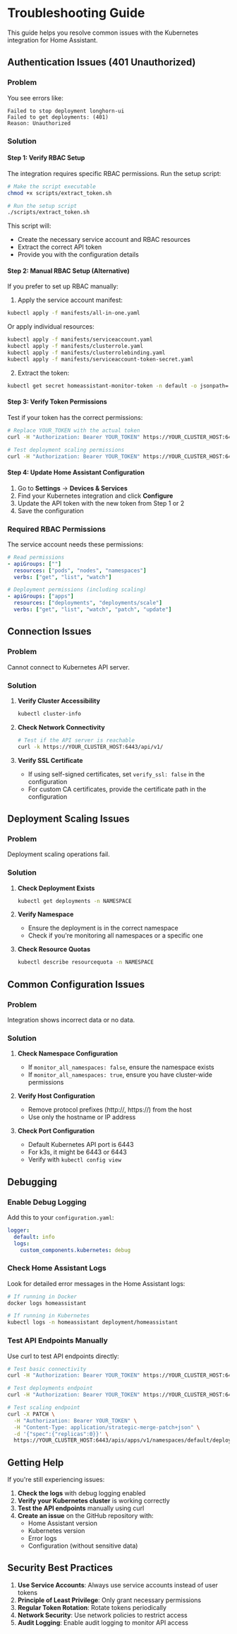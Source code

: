# Troubleshooting Guide

This guide helps you resolve common issues with the Kubernetes integration for Home Assistant.

## Authentication Issues (401 Unauthorized)

### Problem
You see errors like:
```
Failed to stop deployment longhorn-ui
Failed to get deployments: (401)
Reason: Unauthorized
```

### Solution

#### Step 1: Verify RBAC Setup
The integration requires specific RBAC permissions. Run the setup script:

```bash
# Make the script executable
chmod +x scripts/extract_token.sh

# Run the setup script
./scripts/extract_token.sh
```

This script will:
- Create the necessary service account and RBAC resources
- Extract the correct API token
- Provide you with the configuration details

#### Step 2: Manual RBAC Setup (Alternative)
If you prefer to set up RBAC manually:

1. Apply the service account manifest:
```bash
kubectl apply -f manifests/all-in-one.yaml
```

Or apply individual resources:
```bash
kubectl apply -f manifests/serviceaccount.yaml
kubectl apply -f manifests/clusterrole.yaml
kubectl apply -f manifests/clusterrolebinding.yaml
kubectl apply -f manifests/serviceaccount-token-secret.yaml
```

2. Extract the token:
```bash
kubectl get secret homeassistant-monitor-token -n default -o jsonpath='{.data.token}' | base64 -d
```

#### Step 3: Verify Token Permissions
Test if your token has the correct permissions:

```bash
# Replace YOUR_TOKEN with the actual token
curl -H "Authorization: Bearer YOUR_TOKEN" https://YOUR_CLUSTER_HOST:6443/api/v1/

# Test deployment scaling permissions
curl -H "Authorization: Bearer YOUR_TOKEN" https://YOUR_CLUSTER_HOST:6443/apis/apps/v1/namespaces/default/deployments
```

#### Step 4: Update Home Assistant Configuration
1. Go to **Settings** → **Devices & Services**
2. Find your Kubernetes integration and click **Configure**
3. Update the API token with the new token from Step 1 or 2
4. Save the configuration

### Required RBAC Permissions
The service account needs these permissions:

```yaml
# Read permissions
- apiGroups: [""]
  resources: ["pods", "nodes", "namespaces"]
  verbs: ["get", "list", "watch"]

# Deployment permissions (including scaling)
- apiGroups: ["apps"]
  resources: ["deployments", "deployments/scale"]
  verbs: ["get", "list", "watch", "patch", "update"]
```

## Connection Issues

### Problem
Cannot connect to Kubernetes API server.

### Solution

1. **Verify Cluster Accessibility**
   ```bash
   kubectl cluster-info
   ```

2. **Check Network Connectivity**
   ```bash
   # Test if the API server is reachable
   curl -k https://YOUR_CLUSTER_HOST:6443/api/v1/
   ```

3. **Verify SSL Certificate**
   - If using self-signed certificates, set `verify_ssl: false` in the configuration
   - For custom CA certificates, provide the certificate path in the configuration

## Deployment Scaling Issues

### Problem
Deployment scaling operations fail.

### Solution

1. **Check Deployment Exists**
   ```bash
   kubectl get deployments -n NAMESPACE
   ```

2. **Verify Namespace**
   - Ensure the deployment is in the correct namespace
   - Check if you're monitoring all namespaces or a specific one

3. **Check Resource Quotas**
   ```bash
   kubectl describe resourcequota -n NAMESPACE
   ```

## Common Configuration Issues

### Problem
Integration shows incorrect data or no data.

### Solution

1. **Check Namespace Configuration**
   - If `monitor_all_namespaces: false`, ensure the namespace exists
   - If `monitor_all_namespaces: true`, ensure you have cluster-wide permissions

2. **Verify Host Configuration**
   - Remove protocol prefixes (http://, https://) from the host
   - Use only the hostname or IP address

3. **Check Port Configuration**
   - Default Kubernetes API port is 6443
   - For k3s, it might be 6443 or 6443
   - Verify with `kubectl config view`

## Debugging

### Enable Debug Logging
Add this to your `configuration.yaml`:

```yaml
logger:
  default: info
  logs:
    custom_components.kubernetes: debug
```

### Check Home Assistant Logs
Look for detailed error messages in the Home Assistant logs:

```bash
# If running in Docker
docker logs homeassistant

# If running in Kubernetes
kubectl logs -n homeassistant deployment/homeassistant
```

### Test API Endpoints Manually
Use curl to test API endpoints directly:

```bash
# Test basic connectivity
curl -H "Authorization: Bearer YOUR_TOKEN" https://YOUR_CLUSTER_HOST:6443/api/v1/

# Test deployments endpoint
curl -H "Authorization: Bearer YOUR_TOKEN" https://YOUR_CLUSTER_HOST:6443/apis/apps/v1/namespaces/default/deployments

# Test scaling endpoint
curl -X PATCH \
  -H "Authorization: Bearer YOUR_TOKEN" \
  -H "Content-Type: application/strategic-merge-patch+json" \
  -d '{"spec":{"replicas":0}}' \
  https://YOUR_CLUSTER_HOST:6443/apis/apps/v1/namespaces/default/deployments/DEPLOYMENT_NAME/scale
```

## Getting Help

If you're still experiencing issues:

1. **Check the logs** with debug logging enabled
2. **Verify your Kubernetes cluster** is working correctly
3. **Test the API endpoints** manually using curl
4. **Create an issue** on the GitHub repository with:
   - Home Assistant version
   - Kubernetes version
   - Error logs
   - Configuration (without sensitive data)

## Security Best Practices

1. **Use Service Accounts**: Always use service accounts instead of user tokens
2. **Principle of Least Privilege**: Only grant necessary permissions
3. **Regular Token Rotation**: Rotate tokens periodically
4. **Network Security**: Use network policies to restrict access
5. **Audit Logging**: Enable audit logging to monitor API access
